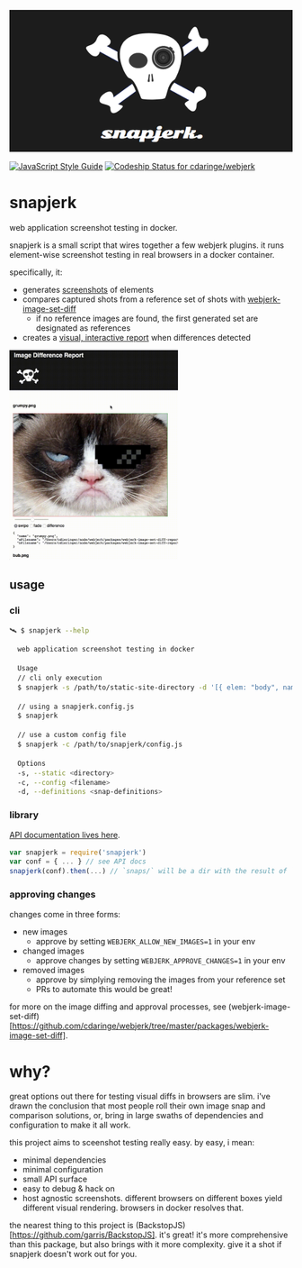 <p align="center">
  <img src='https://raw.githubusercontent.com/cdaringe/webjerk/master/img/snapjerk_banner.png' alt='snapjerk-logo' />
</p>

[![JavaScript Style Guide](https://img.shields.io/badge/code_style-standard-brightgreen.svg)](https://standardjs.com) [ ![Codeship Status for cdaringe/webjerk](https://app.codeship.com/projects/c605af90-fd3d-0134-eab4-1aa2768960b8/status?branch=master)](https://app.codeship.com/projects/212005)

# snapjerk

web application screenshot testing in docker.

snapjerk is a small script that wires together a few webjerk plugins.  it runs element-wise screenshot testing in real browsers in a docker container.

specifically, it:

- generates [screenshots](https://github.com/cdaringe/webjerk/tree/master/packages/webjerk-snaps) of elements
- compares captured shots from a reference set of shots with [webjerk-image-set-diff](https://github.com/cdaringe/webjerk/tree/master/packages/webjerk-image-set-diff)
  - if no reference images are found, the first generated set are designated as references
- creates a [visual, interactive report](https://github.com/cdaringe/webjerk/tree/master/packages/webjerk-image-set-diff-reporter) when differences detected

<img width="300px" src="https://raw.githubusercontent.com/cdaringe/webjerk/master/img/diff-report-demo.mov.gif" />

## usage

### cli

```bash
🛰 $ snapjerk --help

  web application screenshot testing in docker

  Usage
  // cli only execution
  $ snapjerk -s /path/to/static-site-directory -d '[{ elem: "body", name: "body" }]' # json or js array

  // using a snapjerk.config.js
  $ snapjerk

  // use a custom config file
  $ snapjerk -c /path/to/snapjerk/config.js

  Options
  -s, --static <directory>
  -c, --config <filename>
  -d, --definitions <snap-definitions>
```

### library

[API documentation lives here](https://cdaringe.github.io/webjerk/snapjerk/index.html).

```js
var snapjerk = require('snapjerk')
var conf = { ... } // see API docs
snapjerk(conf).then(...) // `snaps/` will be a dir with the result of `webjerk-snaps` within!
```

### approving changes

changes come in three forms:

- new images
  - approve by setting `WEBJERK_ALLOW_NEW_IMAGES=1` in your env
- changed images
  - approve changes by setting `WEBJERK_APPROVE_CHANGES=1` in your env
- removed images
  - approve by simplying removing the images from your reference set
  - PRs to automate this would be great!

for more on the image diffing and approval processes, see (webjerk-image-set-diff)[https://github.com/cdaringe/webjerk/tree/master/packages/webjerk-image-set-diff].

# why?

great options out there for testing visual diffs in browsers are slim.  i've
drawn the conclusion that most people roll their own image snap and comparison
solutions, or, bring in large swaths of dependencies and configuration to make
it all work.

this project aims to sceenshot testing really easy.  by easy, i mean:

- minimal dependencies
- minimal configuration
- small API surface
- easy to debug & hack on
- host agnostic screenshots. different browsers on different boxes yield different visual rendering.  browsers in docker resolves that.

the nearest thing to this project is  (BackstopJS)[https://github.com/garris/BackstopJS].  it's great!  it's more comprehensive
than this package, but also brings with it more complexity.  give it a shot if
snapjerk doesn't work out for you.
